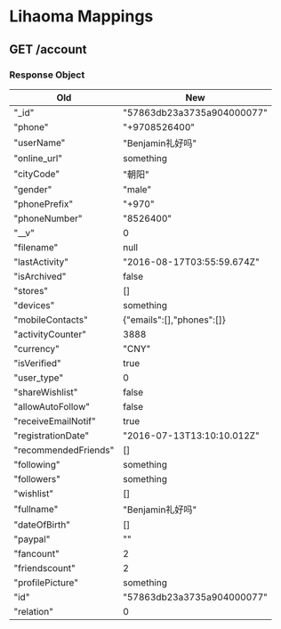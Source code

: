 # Lihaoma Mappings
## GET /account
### Response Object

| Old                                 | New                                                    |
|-------------------------------------|--------------------------------------------------------|
|"_id" | "57863db23a3735a904000077" |
| "phone" |"+9708526400" |
| "userName" |"Benjamin礼好吗" |
| "online_url" | something |
| "cityCode" |"朝阳" |
| "gender" |"male" |
| "phonePrefix" |"+970" |
| "phoneNumber" | "8526400" |
| "__v" | 0 |
| "filename" | null |
| "lastActivity" | "2016-08-17T03:55:59.674Z" |
| "isArchived" | false |
|"stores" | [] |
| "devices" | something |
| "mobileContacts" | {"emails":[],"phones":[]} |
| "activityCounter" | 3888 |
| "currency" | "CNY" |
|"isVerified" | true |
| "user_type" | 0 |
|"shareWishlist"| false |
|"allowAutoFollow" |false |
|"receiveEmailNotif" | true |
|"registrationDate" |"2016-07-13T13:10:10.012Z" |
|"recommendedFriends" | [] |
|"following" | something |
|"followers" | something |
|"wishlist" |[] |
|"fullname" |"Benjamin礼好吗" |
|"dateOfBirth"| [] |
|"paypal"| "" |
|"fancount"| 2 |
|"friendscount" | 2 |
|"profilePicture" | something
|"id" |"57863db23a3735a904000077" |
|"relation" |0|
